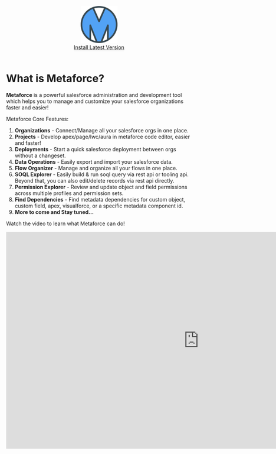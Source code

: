 <div style="text-align:center;padding-bottom:20px;">
    <img src="/img/logo.png" style="width:100px;border-width:0px;">
    <div><a href="/#/pages/gettingStarted/install.md">Install Latest Version</a></div>
</div>

# What is Metaforce?

**Metaforce** is a powerful salesforce administration and development tool which helps you to manage and customize your salesforce organizations faster and easier!

Metaforce Core Features:

1. **Organizations** - Connect/Manage all your salesforce orgs in one place.
2. **Projects** - Develop apex/page/lwc/aura in metaforce code editor, easier and faster!
3. **Deployments** - Start a quick salesforce deployment between orgs without a changeset.
4. **Data Operations** - Easily export and import your salesforce data.
5. **Flow Organizer** - Manage and organize all your flows in one place.
6. **SOQL Explorer** - Easily build & run soql query via rest api or tooling api. Beyond that, you can also edit/delete records via rest api directly.
7. **Permission Explorer** - Review and update object and field permissions across multiple profiles and permission sets.
8. **Find Dependencies** - Find metadata dependencies for custom object, custom field, apex, visualforce, or a specific metadata component id.
9. **More to come and Stay tuned...**

Watch the video to learn what Metaforce can do!

<iframe width="1043" height="587" src="https://www.youtube.com/embed/pi7D2VbYUt0" title="A powerful salesforce administration and development tool" frameborder="0" allow="accelerometer; autoplay; clipboard-write; encrypted-media; gyroscope; picture-in-picture; web-share" allowfullscreen></iframe>
